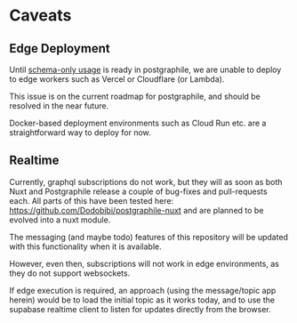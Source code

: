 # Caveats
## Edge Deployment
Until [schema-only usage](https://postgraphile.org/postgraphile/next/usage-schema) is ready in postgraphile, we are unable to deploy to edge workers such as Vercel or Cloudflare (or Lambda).

This issue is on the current roadmap for postgraphile, and should be resolved in the near future.

Docker-based deployment environments such as Cloud Run etc. are a straightforward way to deploy for now.
## Realtime
Currently, graphql subscriptions do not work, but they will as soon as both Nuxt and Postgraphile release a couple of bug-fixes and pull-requests each.  All parts of this have been tested here: https://github.com/Dodobibi/postgraphile-nuxt and are planned to be evolved into a nuxt module.

The messaging (and maybe todo) features of this repository will be updated with this functionality when it is available.

However, even then, subscriptions will not work in edge environments, as they do not support websockets.

If edge execution is required, an approach (using the message/topic app herein) would be to load the initial topic as it works today, and to use the supabase realtime client to listen for updates directly from the browser.
